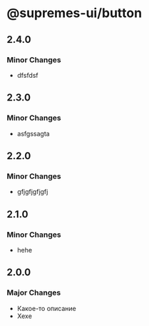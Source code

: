 # @supremes-ui/button

## 2.4.0

### Minor Changes

- dfsfdsf

## 2.3.0

### Minor Changes

- asfgssagta

## 2.2.0

### Minor Changes

- gfjgfjgfjgfj

## 2.1.0

### Minor Changes

- hehe

## 2.0.0

### Major Changes

- Какое-то описание
- Хехе
